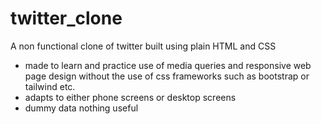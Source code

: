 # twitter_clone
A non functional clone of twitter built using plain HTML and CSS

- made to learn and practice use of media queries and responsive web page design without the use of css frameworks such as bootstrap or tailwind etc.
- adapts to either phone screens or desktop screens
- dummy data nothing useful

